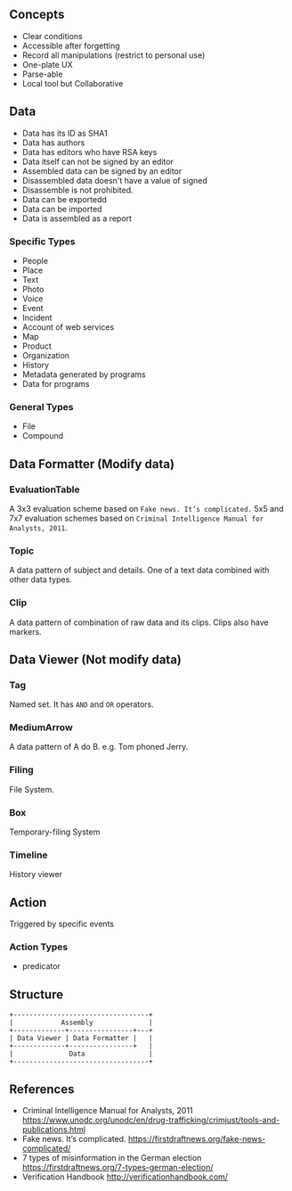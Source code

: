 ## Concepts
- Clear conditions
- Accessible after forgetting
- Record all manipulations (restrict to personal use)
- One-plate UX
- Parse-able
- Local tool but Collaborative 

## Data 
- Data has its ID as SHA1
- Data has authors
- Data has editors who have RSA keys
- Data itself can not be signed by an editor
- Assembled data can be signed by an editor
- Disassembled data doesn't have a value of signed
- Disassemble is not prohibited.
- Data can be exportedd
- Data can be imported
- Data is assembled as a report

### Specific Types
- People
- Place
- Text
- Photo
- Voice
- Event
- Incident
- Account of web services
- Map
- Product
- Organization
- History
- Metadata generated by programs
- Data for programs

### General Types
- File
- Compound

## Data Formatter (Modify data)

### EvaluationTable
A 3x3 evaluation scheme based on `Fake news. It’s complicated.`
5x5 and 7x7 evaluation schemes based on `Criminal Intelligence Manual for Analysts, 2011`.
### Topic
A data pattern of subject and details. One of a text data combined with other data types.
### Clip
A data pattern of combination of raw data and its clips. Clips also have markers.

## Data Viewer (Not modify data)

### Tag
Named set. It has `AND` and `OR` operators.
### MediumArrow
A data pattern of A do B. e.g. Tom phoned Jerry.
### Filing
File System. 
### Box
Temporary-filing System
### Timeline
History viewer

## Action
Triggered by specific events

### Action Types
- predicator

## Structure

```
+----------------------------------+
|            Assembly              |
+-------------+----------------+---+
| Data Viewer | Data Formatter |   |
+-------------+----------------+   |
|              Data                |
+----------------------------------+
```


## References
- Criminal Intelligence Manual for Analysts, 2011 https://www.unodc.org/unodc/en/drug-trafficking/crimjust/tools-and-publications.html 
- Fake news. It’s complicated. https://firstdraftnews.org/fake-news-complicated/
- 7 types of misinformation in the German election https://firstdraftnews.org/7-types-german-election/
- Verification Handbook http://verificationhandbook.com/


